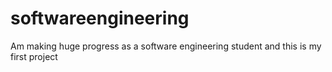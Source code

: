 # softwareengineering
Am making huge progress as a software engineering student and this is my first project
